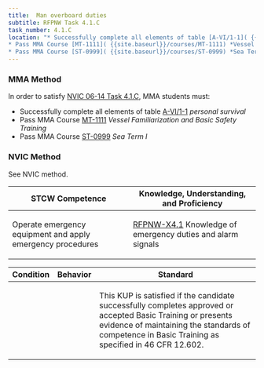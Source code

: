```yaml
---
title:  Man overboard duties
subtitle: RFPNW Task 4.1.C 
task_number: 4.1.C
location: "* Successfully complete all elements of table [A-VI/1-1]( {{site.baseurl}}/tables/611) *personal survival*
* Pass MMA Course [MT-1111]( {{site.baseurl}}/courses/MT-1111) *Vessel Familiarization and Basic Safety Training*
* Pass MMA Course [ST-0999]( {{site.baseurl}}/courses/ST-0999) *Sea Term I*" 
---
```



### MMA Method

In order to satisfy  [NVIC 06-14  Task  4.1.C]({{site.baseurl}}/assets/images/nvic-06-14.pdf), MMA students must:

* Successfully complete all elements of table [A-VI/1-1]( {{site.baseurl}}/tables/611) *personal survival*
* Pass MMA Course [MT-1111]( {{site.baseurl}}/courses/MT-1111) *Vessel Familiarization and Basic Safety Training*
* Pass MMA Course [ST-0999]( {{site.baseurl}}/courses/ST-0999) *Sea Term I*


### NVIC Method

<a onclick="togglevisibility('nvic_methods')" >See NVIC method.</a>

<div id='nvic_methods' class='hide'>

<table>
<thead>
<tr>
<th class='forty'> STCW Competence </th>
<th class='sixty'> Knowledge, Understanding, and Proficiency </th>
</tr>
</thead>




<tbody>
<tr><td markdown='1'>

Operate emergency equipment and apply emergency procedures

</td><td markdown='1'>

[RFPNW-X4.1](../../tables/24.html#RFPNW-X4.1) Knowledge of emergency duties and alarm signals

</td></tr>


</tbody>
</table>


<table>
<thead>
<tr><th class='twenty'>  Condition </th><th class='twenty'> Behavior </th><th  class='sixty'>Standard </th></tr>
</thead>
<tbody >



<tr><td markdown='1'>


</td><td markdown='1'>


<br>

<div class="tooltip">
<span class="tooltiptext">
</span>
</div>


</td><td markdown='1'>

This KUP is satisfied if the candidate successfully completes approved or accepted Basic Training or presents evidence of maintaining the standards of competence in Basic Training as specified in 46 CFR 12.602.

</td></tr>
</tbody>
</table>
</div>
